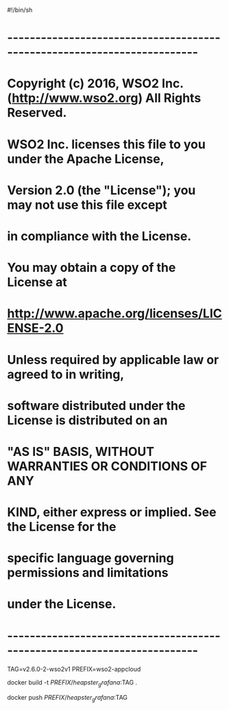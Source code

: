 #!/bin/sh
# ------------------------------------------------------------------------
#
# Copyright (c) 2016, WSO2 Inc. (http://www.wso2.org) All Rights Reserved.
#
#   WSO2 Inc. licenses this file to you under the Apache License,
#   Version 2.0 (the "License"); you may not use this file except
#   in compliance with the License.
#   You may obtain a copy of the License at
#
#      http://www.apache.org/licenses/LICENSE-2.0
#
#   Unless required by applicable law or agreed to in writing,
#   software distributed under the License is distributed on an
#   "AS IS" BASIS, WITHOUT WARRANTIES OR CONDITIONS OF ANY
#   KIND, either express or implied.  See the License for the
#   specific language governing permissions and limitations
#   under the License.
#
# ------------------------------------------------------------------------

TAG=v2.6.0-2-wso2v1
PREFIX=wso2-appcloud

docker build -t $PREFIX/heapster_grafana:$TAG .

docker push $PREFIX/heapster_grafana:$TAG

